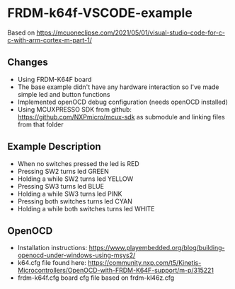# FRDM-k64f-VSCODE-example
Based on https://mcuoneclipse.com/2021/05/01/visual-studio-code-for-c-c-with-arm-cortex-m-part-1/

## Changes
- Using FRDM-K64F board
- The base example didn't have any hardware interaction so I've made simple led and button functions
- Implemented openOCD debug configuration (needs openOCD installed)
- Using MCUXPRESSO SDK from github: https://github.com/NXPmicro/mcux-sdk as submodule and linking files from that folder

## Example Description
  - When no switches pressed the led is RED
  - Pressing SW2 turns led GREEN
  - Holding a while SW2 turns led YELLOW
  - Pressing SW3 turns led BLUE
  - Holding a while SW3 turns led PINK
  - Pressing both switches turns led CYAN
  - Holding a while both switches turns led WHITE

## OpenOCD
  - Installation instructions: https://www.playembedded.org/blog/building-openocd-under-windows-using-msys2/
  - k64.cfg file found here: https://community.nxp.com/t5/Kinetis-Microcontrollers/OpenOCD-with-FRDM-K64F-support/m-p/315221
  - frdm-k64f.cfg board cfg file based on frdm-kl46z.cfg
  

